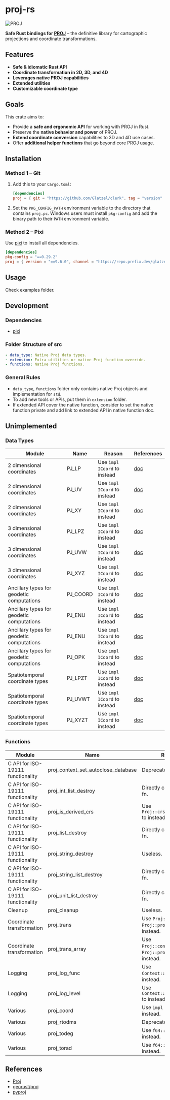 # proj-rs

![PROJ](https://img.shields.io/badge/Proj-9.6.1-blue?logo=rust)

**Safe Rust bindings for [PROJ](https://proj.org/)** – the definitive library for cartographic projections and coordinate transformations.

## Features

* **Safe & idiomatic Rust API**
* **Coordinate transformation in 2D, 3D, and 4D**
* **Leverages native PROJ capabilities**
* **Extended utilities**
* **Customizable coordinate type**

## Goals

This crate aims to:

* Provide a **safe and ergonomic API** for working with PROJ in Rust.
* Preserve the **native behavior and power** of PROJ.
* **Extend coordinate conversion** capabilities to 3D and 4D use cases.
* Offer **additional helper functions** that go beyond core PROJ usage.

## Installation

### Method 1 – Git

1. Add this to your `Cargo.toml`:

   ```toml
   [dependencies]
   proj = { git = "https://github.com/Glatzel/clerk", tag = "version" }
   ```

2. Set the `PKG_CONFIG_PATH` environment variable to the directory that contains `proj.pc`.
    Windows users must install `pkg-config` and add the binary path to their `PATH` environment variable.

### Method 2 – Pixi

Use [pixi](https://github.com/prefix-dev/pixi/?tab=readme-ov-file#installation) to install all dependencies.

```toml
[dependencies]
pkg-config = "==0.29.2"
proj = { version = "==9.6.0", channel = "https://repo.prefix.dev/glatzel" }
```

## Usage

Check examples folder.

## Development

### Dependencies

* [pixi](https://github.com/prefix-dev/pixi/?tab=readme-ov-file#installation)

### Folder Structure of src

```yaml
- data_type: Native Proj data types.
- extension: Extra utilities or native Proj function override.
- functions: Native Proj functions.
```

### General Rules

* `data_type`, `functions` folder only contains native Proj objects and implementation for `std`.
* To add new tools or APIs, put them in `extension` folder.
* If extended API cover the native function, consider to set the native function private and add link to extended API in native function doc.

## Unimplemented

### Data Types

| Module                                    | Name     | Reason                       | References                                                                        |
| ----------------------------------------- | -------- | ---------------------------- | --------------------------------------------------------------------------------- |
| 2 dimensional coordinates                 | PJ_LP    | Use `impl ICoord` to instead | [doc](https://proj.org/en/stable/development/reference/datatypes.html#c.PJ_LP)    |
| 2 dimensional coordinates                 | PJ_UV    | Use `impl ICoord` to instead | [doc](https://proj.org/en/stable/development/reference/datatypes.html#c.PJ_UV)    |
| 2 dimensional coordinates                 | PJ_XY    | Use `impl ICoord` to instead | [doc](https://proj.org/en/stable/development/reference/datatypes.html#c.PJ_XY)    |
| 3 dimensional coordinates                 | PJ_LPZ   | Use `impl ICoord` to instead | [doc](https://proj.org/en/stable/development/reference/datatypes.html#c.PJ_LPZ)   |
| 3 dimensional coordinates                 | PJ_UVW   | Use `impl ICoord` to instead | [doc](https://proj.org/en/stable/development/reference/datatypes.html#c.PJ_UVW)   |
| 3 dimensional coordinates                 | PJ_XYZ   | Use `impl ICoord` to instead | [doc](https://proj.org/en/stable/development/reference/datatypes.html#c.PJ_XYZ)   |
| Ancillary types for geodetic computations | PJ_COORD | Use `impl ICoord` to instead | [doc](https://proj.org/en/stable/development/reference/datatypes.html#c.PJ_COORD) |
| Ancillary types for geodetic computations | PJ_ENU   | Use `impl ICoord` to instead | [doc](https://proj.org/en/stable/development/reference/datatypes.html#c.PJ_ENU)   |
| Ancillary types for geodetic computations | PJ_ENU   | Use `impl ICoord` to instead | [doc](https://proj.org/en/stable/development/reference/datatypes.html#c.PJ_ENU)   |
| Ancillary types for geodetic computations | PJ_OPK   | Use `impl ICoord` to instead | [doc](https://proj.org/en/stable/development/reference/datatypes.html#c.PJ_OPK)   |
| Spatiotemporal coordinate types           | PJ_LPZT  | Use `impl ICoord` to instead | [doc](https://proj.org/en/stable/development/reference/datatypes.html#c.PJ_LPZT)  |
| Spatiotemporal coordinate types           | PJ_UVWT  | Use `impl ICoord` to instead | [doc](https://proj.org/en/stable/development/reference/datatypes.html#c.PJ_UVWT)  |
| Spatiotemporal coordinate types           | PJ_XYZT  | Use `impl ICoord` to instead | [doc](https://proj.org/en/stable/development/reference/datatypes.html#c.PJ_XYZT)  |

### Functions

| Module                            | Name                                | Reason                                                         | References                                                                                                 |
| --------------------------------- | ----------------------------------- | -------------------------------------------------------------- | ---------------------------------------------------------------------------------------------------------- |
| C API for ISO-19111 functionality | proj_context_set_autoclose_database | Deprecated.                                                    | [doc](https://proj.org/en/stable/development/reference/functions.html#proj_context_set_autoclose_database) |
| C API for ISO-19111 functionality | proj_int_list_destroy               | Directly called in other fn.                                   | [doc](https://proj.org/en/stable/development/reference/functions.html#proj_int_list_destroy)               |
| C API for ISO-19111 functionality | proj_is_derived_crs                 | Use `Proj::crs_is_derived` to instead.                         | [doc](https://proj.org/en/stable/development/reference/functions.html#proj_is_derived_crs)                 |
| C API for ISO-19111 functionality | proj_list_destroy                   | Directly called in other fn.                                   | [doc](https://proj.org/en/stable/development/reference/functions.html#proj_list_destroy)                   |
| C API for ISO-19111 functionality | proj_string_destroy                 | Useless.                                                       | [doc](https://proj.org/en/stable/development/reference/functions.html#proj_string_destroy)                 |
| C API for ISO-19111 functionality | proj_string_list_destroy            | Directly called in other fn.                                   | [doc](https://proj.org/en/stable/development/reference/functions.html#proj_string_list_destroy)            |
| C API for ISO-19111 functionality | proj_unit_list_destroy              | Directly called in other fn.                                   | [doc](https://proj.org/en/stable/development/reference/functions.html#proj_unit_list_destroy)              |
| Cleanup                           | proj_cleanup                        | Useless.                                                       | [doc](https://proj.org/en/stable/development/reference/functions.html#cleanup)                             |
| Coordinate transformation         | proj_trans                          | Use `Proj::convert` or `Proj::project` to instead.             | [doc](https://proj.org/en/stable/development/reference/functions.html#proj_trans)                          |
| Coordinate transformation         | proj_trans_array                    | Use `Proj::convert_array` or `Proj::project_array` to instead. | [doc](https://proj.org/en/stable/development/reference/functions.html#proj_trans_array)                    |
| Logging                           | proj_log_func                       | Use `Context::set_log_fn` to instead.                          | [doc](https://proj.org/en/stable/development/reference/functions.html#proj_log_func)                       |
| Logging                           | proj_log_level                      | Use `Context::set_log_level` to instead.                       | [doc](https://proj.org/en/stable/development/reference/functions.html#proj_log_level)                      |
| Various                           | proj_coord                          | Use `impl ICoord` to instead.                                  | [doc](https://proj.org/en/stable/development/reference/functions.html#proj_coord)                          |
| Various                           | proj_rtodms                         | Deprecated.                                                    | [doc](https://proj.org/en/stable/development/reference/functions.html#proj_rtodms)                         |
| Various                           | proj_todeg                          | Use `f64::to_degrees` to instead.                              | [doc](https://proj.org/en/stable/development/reference/functions.html#proj_todeg)                          |
| Various                           | proj_torad                          | Use `f64::to_radians` to instead.                              | [doc](https://proj.org/en/stable/development/reference/functions.html#proj_torad)                          |

## References

* [Proj](https://proj.org/en/stable/)
* [georust/proj](https://github.com/georust/proj)
* [pyproj](https://pyproj4.github.io/pyproj/stable/)
